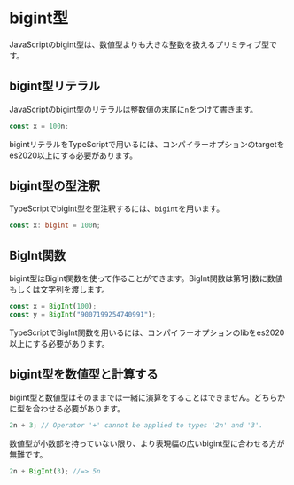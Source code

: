 # bigint型

JavaScriptのbigint型は、数値型よりも大きな整数を扱えるプリミティブ型です。

## bigint型リテラル

JavaScriptのbigint型のリテラルは整数値の末尾に`n`をつけて書きます。

```js
const x = 100n;
```

bigintリテラルをTypeScriptで用いるには、コンパイラーオプションのtargetをes2020以上にする必要があります。

## bigint型の型注釈

TypeScriptでbigint型を型注釈するには、`bigint`を用います。

```ts
const x: bigint = 100n;
```

## BigInt関数

bigint型はBigInt関数を使って作ることができます。BigInt関数は第1引数に数値もしくは文字列を渡します。

```js
const x = BigInt(100);
const y = BigInt("9007199254740991");
```

TypeScriptでBigInt関数を用いるには、コンパイラーオプションのlibをes2020以上にする必要があります。

## bigint型を数値型と計算する

bigint型と数値型はそのままでは一緒に演算をすることはできません。どちらかに型を合わせる必要があります。

```ts
2n + 3; // Operator '+' cannot be applied to types '2n' and '3'.
```

数値型が小数部を持っていない限り、より表現幅の広いbigint型に合わせる方が無難です。

```ts
2n + BigInt(3); //=> 5n
```
